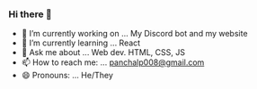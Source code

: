 ### Hi there 👋

- 🔭 I’m currently working on ... My Discord bot and my website
- 🌱 I’m currently learning ... React
- 💬 Ask me about ... Web dev. HTML, CSS, JS
- 📫 How to reach me: ... panchalp008@gmail.com
- 😄 Pronouns: ... He/They
